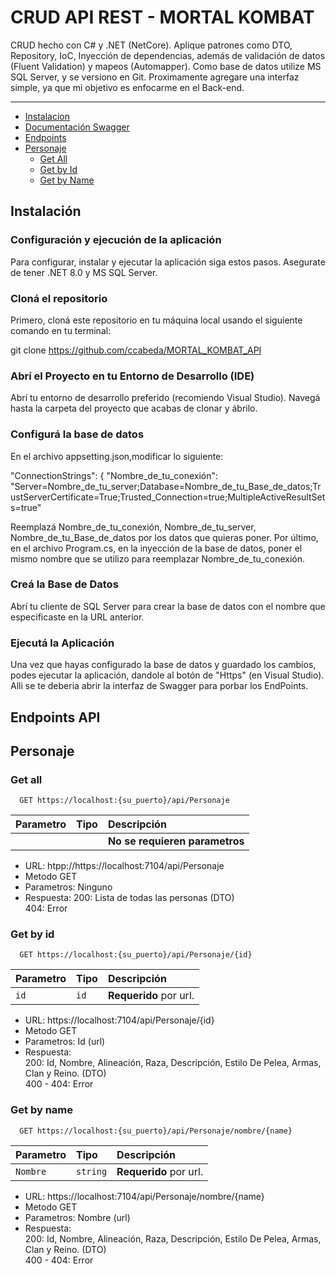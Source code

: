 # CRUD API REST - MORTAL KOMBAT

CRUD hecho con C# y .NET (NetCore). Aplique patrones como DTO, Repository, IoC, Inyección de dependencias, además de validación de datos (Fluent Validation) y mapeos (Automapper). Como base de datos utilize MS SQL Server, y se versiono en Git.
Proximamente agregare una interfaz simple, ya que mi objetivo es enfocarme en el Back-end.



---
- [Instalacion](#instalación)
- [Documentación Swagger](#documentación-swagger)
- [Endpoints](#endpoints-api)
- [Personaje](#Personaje)
	- [Get All](#get-all)
   	- [Get by Id](#get-by-id)
  - [Get by Name](#get-by-name)
   

## Instalación

### Configuración y ejecución de la aplicación
Para configurar, instalar y ejecutar la aplicación siga estos pasos. Asegurate de tener .NET 8.0 y MS SQL Server.

### Cloná el repositorio
Primero, cloná este repositorio en tu máquina local usando el siguiente comando en tu terminal:

git clone https://github.com/ccabeda/MORTAL_KOMBAT_API

### Abrí el Proyecto en tu Entorno de Desarrollo (IDE)
Abrí tu entorno de desarrollo preferido (recomiendo Visual Studio). Navegá hasta la carpeta del proyecto que acabas de clonar y ábrilo.

### Configurá la base de datos
En el archivo appsetting.json,modificar lo siguiente:

"ConnectionStrings": {
  "Nombre_de_tu_conexión": "Server=Nombre_de_tu_server;Database=Nombre_de_tu_Base_de_datos;TrustServerCertificate=True;Trusted_Connection=true;MultipleActiveResultSets=true"
   
Reemplazá Nombre_de_tu_conexión, Nombre_de_tu_server, Nombre_de_tu_Base_de_datos por los datos que quieras poner.
Por último, en el archivo Program.cs, en la inyección de la base de datos, poner el mismo nombre que se utilizo para reemplazar Nombre_de_tu_conexión.

### Creá la Base de Datos
Abrí tu cliente de SQL Server para crear la base de datos con el nombre que especificaste en la URL anterior.

### Ejecutá la Aplicación
Una vez que hayas configurado la base de datos y guardado los cambios, podes ejecutar la aplicación, dandole al botón de "Https" (en Visual Studio). Alli se te deberia abrir la interfaz de Swagger para porbar los EndPoints.

## Endpoints API

## Personaje

### Get all

```http
  GET https://localhost:{su_puerto}/api/Personaje
```

| Parametro | Tipo     | Descripción                     |
| :-------- | :------- | :-------------------------------- |
|      |  | **No se requieren parametros**  |

- URL: htpp://https://localhost:7104/api/Personaje
- Metodo GET
- Parametros:
	Ninguno
- Respuesta:
	200: Lista de todas las personas (DTO)  
	404: Error

### Get by id

```http
  GET https://localhost:{su_puerto}/api/Personaje/{id}
```

| Parametro | Tipo     | Descripción                     |
| :-------- | :------- | :-------------------------------- |
| `id`      | `id` | **Requerido** por url.  |

- URL: https://localhost:7104/api/Personaje/{id}
- Metodo GET
- Parametros:
  	Id (url)
- Respuesta:  
	200: Id, Nombre, Alineación, Raza, Descripción, Estilo De Pelea, Armas, Clan y Reino. (DTO)  
	400 - 404: Error

### Get by name

```http
  GET https://localhost:{su_puerto}/api/Personaje/nombre/{name}
```

| Parametro | Tipo     | Descripción                     |
| :-------- | :------- | :-------------------------------- |
| `Nombre`  | `string` | **Requerido** por url.  |

- URL: https://localhost:7104/api/Personaje/nombre/{name}
- Metodo GET
- Parametros:
  	Nombre (url)
- Respuesta:  
	200: Id, Nombre, Alineación, Raza, Descripción, Estilo De Pelea, Armas, Clan y Reino. (DTO)  
	400 - 404: Error


